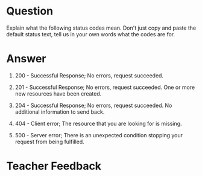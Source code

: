 # Question
Explain what the following status codes mean. Don't just copy and paste the default status text, tell us in your own words what the codes are for.

# Answer

1. 200 - Successful Response; No errors, request succeeded.

2. 201 - Successful Response; No errors, request succeeded. One or more new resources have been created.

3. 204 - Successful Response; No errors, request succeeded. No additional information to send back.

4. 404 - Client error; The resource that you are looking for is missing.

5. 500 - Server error; There is an unexpected condition stopping your request from being fulfilled.

# Teacher Feedback